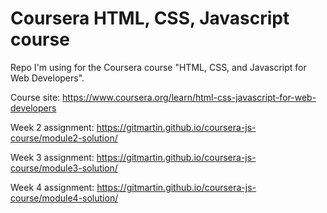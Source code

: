 # Coursera HTML, CSS, Javascript course
Repo I'm using for the Coursera course "HTML, CSS, and Javascript for Web Developers". 

Course site: https://www.coursera.org/learn/html-css-javascript-for-web-developers

Week 2 assignment:
https://gitmartin.github.io/coursera-js-course/module2-solution/

Week 3 assignment:
https://gitmartin.github.io/coursera-js-course/module3-solution/

Week 4 assignment:
https://gitmartin.github.io/coursera-js-course/module4-solution/
